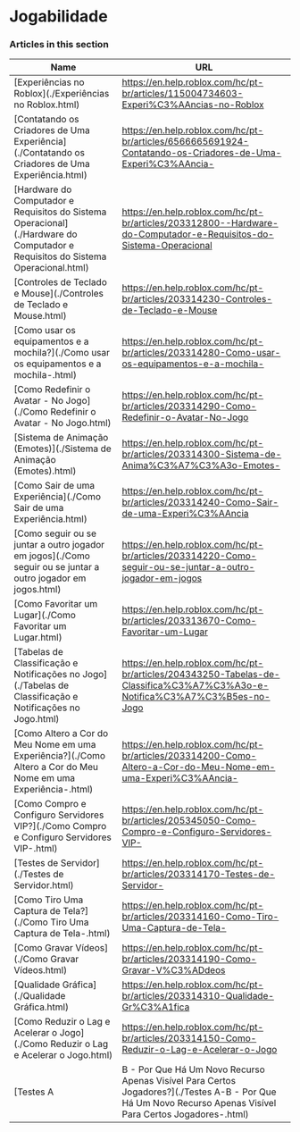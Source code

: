 # Jogabilidade  
### Articles in this section
Name|URL
-|-
[Experiências no Roblox](./Experiências no Roblox.html) |https://en.help.roblox.com/hc/pt-br/articles/115004734603-Experi%C3%AAncias-no-Roblox
[Contatando os Criadores de Uma Experiência](./Contatando os Criadores de Uma Experiência.html) |https://en.help.roblox.com/hc/pt-br/articles/6566665691924-Contatando-os-Criadores-de-Uma-Experi%C3%AAncia-
[Hardware do Computador e Requisitos do Sistema Operacional](./Hardware do Computador e Requisitos do Sistema Operacional.html) |https://en.help.roblox.com/hc/pt-br/articles/203312800--Hardware-do-Computador-e-Requisitos-do-Sistema-Operacional
[Controles de Teclado e Mouse](./Controles de Teclado e Mouse.html) |https://en.help.roblox.com/hc/pt-br/articles/203314230-Controles-de-Teclado-e-Mouse
[Como usar os equipamentos e a mochila?](./Como usar os equipamentos e a mochila-.html) |https://en.help.roblox.com/hc/pt-br/articles/203314280-Como-usar-os-equipamentos-e-a-mochila-
[Como Redefinir o Avatar - No Jogo](./Como Redefinir o Avatar - No Jogo.html) |https://en.help.roblox.com/hc/pt-br/articles/203314290-Como-Redefinir-o-Avatar-No-Jogo
[Sistema de Animação (Emotes)](./Sistema de Animação (Emotes).html) |https://en.help.roblox.com/hc/pt-br/articles/203314300-Sistema-de-Anima%C3%A7%C3%A3o-Emotes-
[Como Sair de uma Experiência](./Como Sair de uma Experiência.html) |https://en.help.roblox.com/hc/pt-br/articles/203314240-Como-Sair-de-uma-Experi%C3%AAncia
[Como seguir ou se juntar a outro jogador em jogos](./Como seguir ou se juntar a outro jogador em jogos.html) |https://en.help.roblox.com/hc/pt-br/articles/203314220-Como-seguir-ou-se-juntar-a-outro-jogador-em-jogos
[Como Favoritar um Lugar](./Como Favoritar um Lugar.html) |https://en.help.roblox.com/hc/pt-br/articles/203313670-Como-Favoritar-um-Lugar
[Tabelas de Classificação e Notificações no Jogo](./Tabelas de Classificação e Notificações no Jogo.html) |https://en.help.roblox.com/hc/pt-br/articles/204343250-Tabelas-de-Classifica%C3%A7%C3%A3o-e-Notifica%C3%A7%C3%B5es-no-Jogo
[Como Altero a Cor do Meu Nome em uma Experiência?](./Como Altero a Cor do Meu Nome em uma Experiência-.html) |https://en.help.roblox.com/hc/pt-br/articles/203314200-Como-Altero-a-Cor-do-Meu-Nome-em-uma-Experi%C3%AAncia-
[Como Compro e Configuro Servidores VIP?](./Como Compro e Configuro Servidores VIP-.html) |https://en.help.roblox.com/hc/pt-br/articles/205345050-Como-Compro-e-Configuro-Servidores-VIP-
[Testes de Servidor](./Testes de Servidor.html) |https://en.help.roblox.com/hc/pt-br/articles/203314170-Testes-de-Servidor-
[Como Tiro Uma Captura de Tela?](./Como Tiro Uma Captura de Tela-.html) |https://en.help.roblox.com/hc/pt-br/articles/203314160-Como-Tiro-Uma-Captura-de-Tela-
[Como Gravar Vídeos](./Como Gravar Vídeos.html) |https://en.help.roblox.com/hc/pt-br/articles/203314190-Como-Gravar-V%C3%ADdeos
[Qualidade Gráfica](./Qualidade Gráfica.html) |https://en.help.roblox.com/hc/pt-br/articles/203314310-Qualidade-Gr%C3%A1fica
[Como Reduzir o Lag e Acelerar o Jogo](./Como Reduzir o Lag e Acelerar o Jogo.html) |https://en.help.roblox.com/hc/pt-br/articles/203314150-Como-Reduzir-o-Lag-e-Acelerar-o-Jogo
[Testes A|B - Por Que Há Um Novo Recurso Apenas Visível Para Certos Jogadores?](./Testes A-B - Por Que Há Um Novo Recurso Apenas Visível Para Certos Jogadores-.html) |https://en.help.roblox.com/hc/pt-br/articles/203312530-Testes-A-B-Por-Que-H%C3%A1-Um-Novo-Recurso-Apenas-Vis%C3%ADvel-Para-Certos-Jogadores-